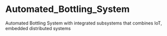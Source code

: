 # Automated_Bottling_System
Automated Bottling System with integrated subsystems that combines IoT, embedded distributed systems 
